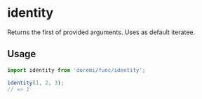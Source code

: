 # identity

Returns the first of provided arguments. Uses as default iteratee.

## Usage

```js
import identity from 'doremi/func/identity';

identity(1, 2, 3);
// => 1
```